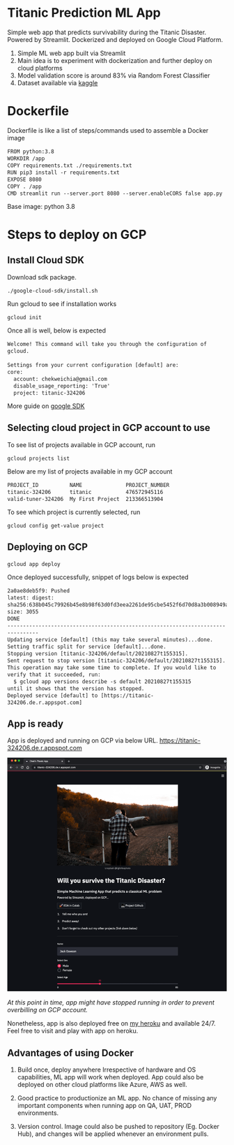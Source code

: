 # Titanic Prediction ML App

Simple web app that predicts survivability during the Titanic Disaster. 
Powered by Streamlit.
Dockerized and deployed on Google Cloud Platform. 

1. Simple ML web app built via Streamlit
1. Main idea is to experiment with dockerization and further deploy on cloud platforms
2. Model validation score is around 83% via Random Forest Classifier
3. Dataset available via [kaggle](https://www.kaggle.com/c/titanic/data)


# Dockerfile
Dockerfile is like a list of steps/commands used to assemble a Docker image


```
FROM python:3.8
WORKDIR /app
COPY requirements.txt ./requirements.txt
RUN pip3 install -r requirements.txt
EXPOSE 8080
COPY . /app
CMD streamlit run --server.port 8080 --server.enableCORS false app.py
```
Base image: python 3.8 

# Steps to deploy on GCP
## Install Cloud SDK
Download sdk package. 

```
./google-cloud-sdk/install.sh
```

Run gcloud to see if installation works
```
gcloud init
```
Once all is well, below is expected
```
Welcome! This command will take you through the configuration of gcloud.

Settings from your current configuration [default] are:
core:
  account: chekweichia@gmail.com
  disable_usage_reporting: 'True'
  project: titanic-324206
```

More guide on [google SDK](https://cloud.google.com/sdk/docs/install)

## Selecting cloud project in GCP account to use
To see list of projects available in GCP account, run 
```
gcloud projects list
```

Below are my list of projects available in my GCP account
```
PROJECT_ID          NAME              PROJECT_NUMBER
titanic-324206      titanic           476572945116
valid-tuner-324206  My First Project  213366513904
```

To see which project is currently selected, run 
```
gcloud config get-value project
```


## Deploying on GCP
```
gcloud app deploy
```
Once deployed successfully, snippet of logs below is expected
```
2a0ae8deb5f9: Pushed
latest: digest: sha256:638b045c79926b45e8b98f63d0fd3eea2261de95cbe5452f6d70d8a3b008949a size: 3055
DONE
--------------------------------------------------------------------------------
Updating service [default] (this may take several minutes)...done.
Setting traffic split for service [default]...done.
Stopping version [titanic-324206/default/20210827t155315].
Sent request to stop version [titanic-324206/default/20210827t155315]. This operation may take some time to complete. If you would like to verify that it succeeded, run:
  $ gcloud app versions describe -s default 20210827t155315
until it shows that the version has stopped.
Deployed service [default] to [https://titanic-324206.de.r.appspot.com]
```

## App is ready
App is deployed and running on GCP via below URL.
https://titanic-324206.de.r.appspot.com
<p align="center">
    <img src="./app.png">
</p>

*At this point in time, app might have stopped running in order to prevent overbilling on GCP account.*

Nonetheless, app is also deployed free on [my heroku](https://chek-titanic-app.herokuapp.com/) and available 24/7. Feel free to visit and play with app on heroku. 

## Advantages of using Docker
1. Build once, deploy anywhere
Irrespective of hardware and OS capabilities, ML app will work when deployed. 
App could also be deployed on other cloud platforms like Azure, AWS as well.

2. Good practice to productionize an ML app. No chance of missing any important components when running app on QA, UAT, PROD environments. 

3. Version control. Image could also be pushed to repository (Eg. Docker Hub), and changes will be applied whenever an environment pulls. 